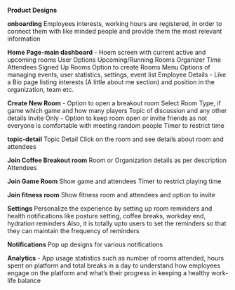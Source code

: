 **Product Designs**

**onboarding**
Employees interests, working hours are registered, in order to connect them with like minded people and provide them the most relevant information

**Home Page-main dashboard** - Hoem screen with current active and upcoming rooms
User Options
Upcoming/Running Rooms
Organizer
Time
Attendees
Signed Up Rooms
Option to create Rooms
Menu Options of managing events, user statistics, settings, event list
Employee Details - Like a Bio page listing interests (A little about me section) and position in the organization, team etc.

**Create New Room** - Option to open a breakout room
Select Room Type, if game which game and how many players
Topic of discussion and any other details
Invite Only - Option to keep room open or invite friends as not everyone is comfortable with meeting random people
Timer to restrict time

**topic-detail**
Topic Detail Click on the room and see details about room and attendees

**Join Coffee Breakout room**
Room or Organization details as per description
Attendees

**Join Game Room**
Show game and attendees
Timer to restrict playing time

**Join fitness room**
Show fitness room and attendees and option to invite

**Settings**
Personalize the experience by setting up room reminders and health notifications like posture setting, coffee breaks, workday end, hydration reminders Also, it is totally upto users to set the reminders so that they can maintain the frequency of reminders

**Notifications**
Pop up designs for various notifications

**Analytics** -
App usage statistics such as number of rooms attended, hours spent on platform and total breaks in a day to understand how employees engage on the platform and what’s their progress in keeping a healthy work-life balance


